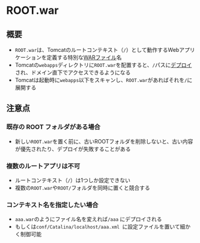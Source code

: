 # ROOT.war

## 概要

- `ROOT.war`は、Tomcatのルートコンテキスト（`/`）として動作するWebアプリケーションを定義する特別な[WARファイル](glossary/war.md)名
- Tomcatの`webapps`ディレクトリに`ROOT.war`を配置すると、`/`パスに[デプロイ](glossary/デプロイ.md)され、ドメイン直下でアクセスできるようになる
- Tomcatは起動時に`webapps`以下をスキャンし、`ROOT.war`があればそれを`/`に展開する

## 注意点

### 既存の ROOT フォルダがある場合

- 新しい`ROOT.war`を置く前に、古いROOTフォルダを削除しないと、古い内容が優先されたり、デプロイが失敗することがある

### 複数のルートアプリは不可

- ルートコンテキスト（`/`）は1つしか設定できない
- 複数の`ROOT.war`や`ROOT/`フォルダを同時に置くと競合する

### コンテキスト名を指定したい場合

- `aaa.war`のようにファイル名を変えれば`/aaa` にデプロイされる
- もしくは`conf/Catalina/localhost/aaa.xml `に設定ファイルを置いて細かく制御可能